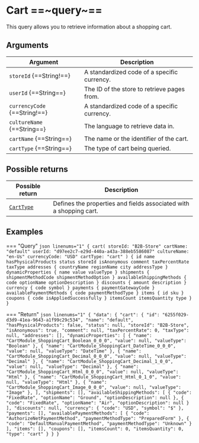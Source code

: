 # Cart ==~query~==

This query allows you to retrieve information about a shopping cart. 

## Arguments

| Argument                       | Description                                                                                     |
|--------------------------------|-------------------------------------------------------------------------------------------------|
| `storeId` {==String!==}        | A standardized code of a specific currency.                                                     |
| `userId`  {==String==}         | The ID of the store to retrieve pages from.                                                     |
| `currencyCode` {==String!==}   | A standardized code of a specific currency.                                                     |
| `cultureName` {==String==}     | The language to retrieve data in.                                                               |
| `cartName` {==String==}        | The name or the identifier of the cart.                                                         |
| `cartType` {==String==}        | The type of cart being queried.                                                                 |

## Possible returns

| Possible return                                         	| Description                                                              	|
|---------------------------------------------------------	|------------------------------------------------------------------------	|
| [`CartType`](../objects/cart-type.md)                     |  Defines the properties and fields associated with a shopping cart.    	|

## Examples

=== "Query"
    ```json linenums="1"
    {
    cart(
        storeId: "B2B-Store"
        cartName: "default"
        userId: "d97ee2c7-e29d-440a-a43a-388eb5586087"
        cultureName: "en-Us"
        currencyCode: "USD"
        cartType: "cart"
    ) {
        id
        name
        hasPhysicalProducts
        status
        storeId
        isAnonymous
        comment
        taxPercentRate
        taxType
        addresses {
        countryName
        regionName
        city
        addressType
        }
        dynamicProperties {
        name
        value
        valueType
        }
        shipments {
        shipmentMethodCode
        shipmentMethodOption
        }
        availableShippingMethods {
        code
        optionName
        optionDescription
        }
        discounts {
        amount
        description
        }
        currency {
        code
        symbol
        }
        payments {
        paymentGatewayCode
        }
        availablePaymentMethods {
        code
        paymentMethodType
        }
        items {
        id
        sku
        }
        coupons {
        code
        isAppliedSuccessfully
        }
        itemsCount
        itemsQuantity
        type
    }
    }
    ```

=== "Return"
    ```json linenums="1"
    {
    "data": {
        "cart": {
        "id": "6255f029-d3d9-41ea-9643-a1f99c29c534",
        "name": "default",
        "hasPhysicalProducts": false,
        "status": null,
        "storeId": "B2B-Store",
        "isAnonymous": true,
        "comment": null,
        "taxPercentRate": 0,
        "taxType": null,
        "addresses": [],
        "dynamicProperties": [
            {
            "name": "CartModule_ShoppingCart_Boolean_0_0_0",
            "value": null,
            "valueType": "Boolean"
            },
            {
            "name": "CartModule_ShoppingCart_DateTime_0_0_0",
            "value": null,
            "valueType": "DateTime"
            },
            {
            "name": "CartModule_ShoppingCart_Decimal_0_0_0",
            "value": null,
            "valueType": "Decimal"
            },
            {
            "name": "CartModule_ShoppingCart_Decimal_1_0_0",
            "value": null,
            "valueType": "Decimal"
            },
            {
            "name": "CartModule_ShoppingCart_Html_0_0_0",
            "value": null,
            "valueType": "Html"
            },
            {
            "name": "CartModule_ShoppingCart_Html_0_1_0",
            "value": null,
            "valueType": "Html"
            },
            {
            "name": "CartModule_ShoppingCart_Image_0_0_0",
            "value": null,
            "valueType": "Image"
            },
        ],
        "shipments": [],
        "availableShippingMethods": [
            {
            "code": "FixedRate",
            "optionName": "Ground",
            "optionDescription": null
            },
            {
            "code": "FixedRate",
            "optionName": "Air",
            "optionDescription": null
            }
        ],
        "discounts": null,
        "currency": {
            "code": "USD",
            "symbol": "$"
        },
        "payments": [],
        "availablePaymentMethods": [
            {
            "code": "AuthorizeNetPaymentMethod",
            "paymentMethodType": "PreparedForm"
            },
            {
            "code": "DefaultManualPaymentMethod",
            "paymentMethodType": "Unknown"
            }
        ],
        "items": [],
        "coupons": [],
        "itemsCount": 0,
        "itemsQuantity": 0,
        "type": "cart"
        }
    }
    }
    ```
